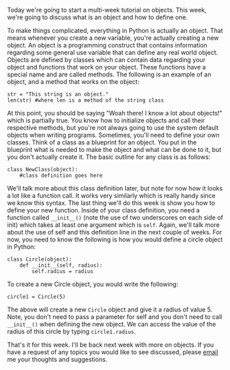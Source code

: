 Today we're going to start a multi-week tutorial on objects. This week, we're going to discuss what is an object and how to define one.

To make things complicated, everything in Python is actually an object. That means whenever you create a new variable, you're actually creating a new object. An object is a programming construct that contains information regarding some general use variable that can define any real world object. Objects are defined by classes which can contain data regarding your object and functions that work on your object. These functions have a special name and are called methods. The following is an example of an object, and a method that works on the object:

    str = "This string is an object."
    len(str) #where len is a method of the string class

At this point, you should be saying "Woah there! I know a lot about objects!" which is partially true. You know how to initialize objects and call their respective methods, but you're not always going to use the system default objects when writing programs. Sometimes, you'll need to define your own classes. Think of a class as a blueprint for an object. You put in the blueprint what is needed to make the object and what can be done to it, but you don't actually create it. The basic outline for any class is as follows:

    class NewClass(object):
        #class definition goes here

We'll talk more about this class definition later, but note for now how it looks a lot like a function call. It works very similarly which is really handy since we know this syntax. The last thing we'll do this week is show you how to define your new function. Inside of your class definition, you need a function called `__init__()` (note the use of two underscores on each side of init) which takes at least one argument which is `self`. Again, we'll talk more about the use of self and this definition line in the next couple of weeks. For now, you need to know the following is how you would define a circle object in Python:

    class Circle(object):
        def __init__(self, radius):
            self.radius = radius

To create a new Circle object, you would write the following:

    circle1 = Circle(5)

The above will create a new `Circle` object and give it a radius of value 5. Note, you don't need to pass a parameter for self and you don't need to call `__init__()` when defining the new object. We can access the value of the radius of this circle by typing `circle1.radius`.

That's it for this week. I'll be back next week with more on objects. If you have a request of any topics you would like to see discussed, please [email][1] me your thoughts and suggestions.

  [1]: http://sharocko@gmail.com